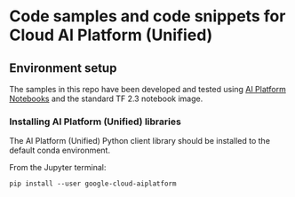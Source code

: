 # Code samples and code snippets for Cloud AI Platform (Unified)

## Environment setup

The samples in this repo have been developed and tested using [AI Platform Notebooks](https://cloud.google.com/ai-platform-notebooks) and the standard TF 2.3 notebook image.

### Installing AI Platform (Unified) libraries 

The AI Platform (Unified) Python client library should be installed to the default conda environment. 

From the Jupyter terminal:

```
pip install --user google-cloud-aiplatform
```

